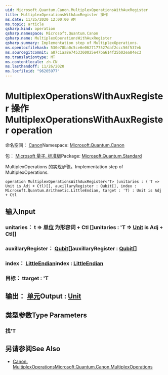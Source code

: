 ```yaml
---
uid: Microsoft.Quantum.Canon.MultiplexOperationsWithAuxRegister
title: MultiplexOperationsWithAuxRegister 操作
ms.date: 11/25/2020 12:00:00 AM
ms.topic: article
qsharp.kind: operation
qsharp.namespace: Microsoft.Quantum.Canon
qsharp.name: MultiplexOperationsWithAuxRegister
qsharp.summary: Implementation step of MultiplexOperations.
ms.openlocfilehash: 530e78ba0c5ce6e0627177527daf2ccc56f537eb
ms.sourcegitcommit: a87c1aa8e7453360025e47ba614f25b02ea84ec3
ms.translationtype: MT
ms.contentlocale: zh-CN
ms.lasthandoff: 11/26/2020
ms.locfileid: "96205977"
---
```

# <a name="multiplexoperationswithauxregister-operation"></a><span data-ttu-id="bdd36-102">MultiplexOperationsWithAuxRegister 操作</span><span class="sxs-lookup"><span data-stu-id="bdd36-102">MultiplexOperationsWithAuxRegister operation</span></span>

<span data-ttu-id="bdd36-103">命名空间： [Canon](xref:Microsoft.Quantum.Canon)</span><span class="sxs-lookup"><span data-stu-id="bdd36-103">Namespace: [Microsoft.Quantum.Canon](xref:Microsoft.Quantum.Canon)</span></span>

<span data-ttu-id="bdd36-104">包： [Microsoft 量子. 标准版](https://nuget.org/packages/Microsoft.Quantum.Standard)</span><span class="sxs-lookup"><span data-stu-id="bdd36-104">Package: [Microsoft.Quantum.Standard](https://nuget.org/packages/Microsoft.Quantum.Standard)</span></span>


<span data-ttu-id="bdd36-105">MultiplexOperations 的实现步骤。</span><span class="sxs-lookup"><span data-stu-id="bdd36-105">Implementation step of MultiplexOperations.</span></span>

```qsharp
operation MultiplexOperationsWithAuxRegister<'T> (unitaries : ('T => Unit is Adj + Ctl)[], auxillaryRegister : Qubit[], index : Microsoft.Quantum.Arithmetic.LittleEndian, target : 'T) : Unit is Adj + Ctl
```


## <a name="input"></a><span data-ttu-id="bdd36-106">输入</span><span class="sxs-lookup"><span data-stu-id="bdd36-106">Input</span></span>

### <a name="unitaries--t--unit--is-adj--ctl"></a><span data-ttu-id="bdd36-107">unitaries： t => [单位](xref:microsoft.quantum.lang-ref.unit)  为形容词 + Ctl []</span><span class="sxs-lookup"><span data-stu-id="bdd36-107">unitaries : 'T => [Unit](xref:microsoft.quantum.lang-ref.unit)  is Adj + Ctl[]</span></span>




### <a name="auxillaryregister--qubit"></a><span data-ttu-id="bdd36-108">auxillaryRegister： [Qubit](xref:microsoft.quantum.lang-ref.qubit)[]</span><span class="sxs-lookup"><span data-stu-id="bdd36-108">auxillaryRegister : [Qubit](xref:microsoft.quantum.lang-ref.qubit)[]</span></span>




### <a name="index--littleendian"></a><span data-ttu-id="bdd36-109">index： [LittleEndian](xref:Microsoft.Quantum.Arithmetic.LittleEndian)</span><span class="sxs-lookup"><span data-stu-id="bdd36-109">index : [LittleEndian](xref:Microsoft.Quantum.Arithmetic.LittleEndian)</span></span>




### <a name="target--t"></a><span data-ttu-id="bdd36-110">目标： t</span><span class="sxs-lookup"><span data-stu-id="bdd36-110">target : 'T</span></span>





## <a name="output--unit"></a><span data-ttu-id="bdd36-111">输出： [单元](xref:microsoft.quantum.lang-ref.unit)</span><span class="sxs-lookup"><span data-stu-id="bdd36-111">Output : [Unit](xref:microsoft.quantum.lang-ref.unit)</span></span>



## <a name="type-parameters"></a><span data-ttu-id="bdd36-112">类型参数</span><span class="sxs-lookup"><span data-stu-id="bdd36-112">Type Parameters</span></span>

### <a name="t"></a><span data-ttu-id="bdd36-113">找</span><span class="sxs-lookup"><span data-stu-id="bdd36-113">'T</span></span>



## <a name="see-also"></a><span data-ttu-id="bdd36-114">另请参阅</span><span class="sxs-lookup"><span data-stu-id="bdd36-114">See Also</span></span>

- [<span data-ttu-id="bdd36-115">Canon. MultiplexOperations</span><span class="sxs-lookup"><span data-stu-id="bdd36-115">Microsoft.Quantum.Canon.MultiplexOperations</span></span>](xref:Microsoft.Quantum.Canon.MultiplexOperations)